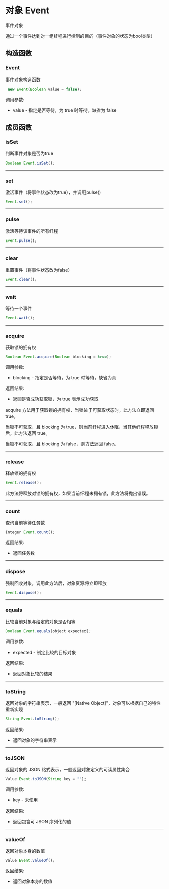 # 对象 Event
事件对象

通过一个事件达到对一组纤程进行控制的目的（事件对象的状态为bool类型）
## 构造函数
        
### Event
事件对象构造函数
```JavaScript
 new Event(Boolean value = false);
```

调用参数:
* value - 指定是否等待，为 true 时等待，缺省为 false

## 成员函数
        
### isSet
判断事件对象是否为true
```JavaScript
Boolean Event.isSet();
```

--------------------------
### set
激活事件（将事件状态改为true），并调用pulse()
```JavaScript
Event.set();
```

--------------------------
### pulse
激活等待该事件的所有纤程
```JavaScript
Event.pulse();
```

--------------------------
### clear
重置事件（将事件状态改为false）
```JavaScript
Event.clear();
```

--------------------------
### wait
等待一个事件
```JavaScript
Event.wait();
```

--------------------------
### acquire
获取锁的拥有权
```JavaScript
Boolean Event.acquire(Boolean blocking = true);
```

调用参数:
* blocking - 指定是否等待，为 true 时等待，缺省为真

返回结果:
* 返回是否成功获取锁，为 true 表示成功获取

acquire 方法用于获取锁的拥有权，当锁处于可获取状态时，此方法立即返回 true。

当锁不可获取，且 blocking 为 true，则当前纤程进入休眠，当其他纤程释放锁后，此方法返回 true。

当锁不可获取，且 blocking 为 false，则方法返回 false。

--------------------------
### release
释放锁的拥有权
```JavaScript
Event.release();
```

此方法将释放对锁的拥有权，如果当前纤程未拥有锁，此方法将抛出错误。

--------------------------
### count
查询当前等待任务数
```JavaScript
Integer Event.count();
```

返回结果:
* 返回任务数

--------------------------
### dispose
强制回收对象，调用此方法后，对象资源将立即释放
```JavaScript
Event.dispose();
```

--------------------------
### equals
比较当前对象与给定的对象是否相等
```JavaScript
Boolean Event.equals(object expected);
```

调用参数:
* expected - 制定比较的目标对象

返回结果:
* 返回对象比较的结果

--------------------------
### toString
返回对象的字符串表示，一般返回 "[Native Object]"，对象可以根据自己的特性重新实现
```JavaScript
String Event.toString();
```

返回结果:
* 返回对象的字符串表示

--------------------------
### toJSON
返回对象的 JSON 格式表示，一般返回对象定义的可读属性集合
```JavaScript
Value Event.toJSON(String key = "");
```

调用参数:
* key - 未使用

返回结果:
* 返回包含可 JSON 序列化的值

--------------------------
### valueOf
返回对象本身的数值
```JavaScript
Value Event.valueOf();
```

返回结果:
* 返回对象本身的数值


